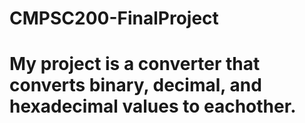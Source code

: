 # CMPSC200-FinalProject

# My project is a converter that converts binary, decimal, and hexadecimal values to eachother. 

